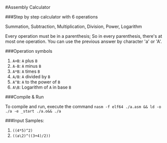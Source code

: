 #Assembly Calculator

###Step by step calculator with 6 operations

Summation, Subtraction, Multiplication, Division, Power, Logarithm

Every operation must be in a parenthesis; So in every parenthesis, there's at most one operation.
You can use the previous answer by character 'a' or 'A'.

###Operation symbols

1. `A+B`: `A` plus `B`
1. `A-B`: `A` minus `B`
1. `A*B`: `A` times `B`
1. `A/B`: `A` divided by `B`
1. `A^B`: `A` to the power of `B`
1. `A\B`: Logarithm of `A` in base `B`

###Compile & Run

To compile and run, execute the command `nasm -f elf64 ./a.asm && ld -o ./a -e _start ./a.o&& ./a`

###Input Samples:

1. `((4*5)^2)`
1. `((a\2)^((3+4)/2))`
